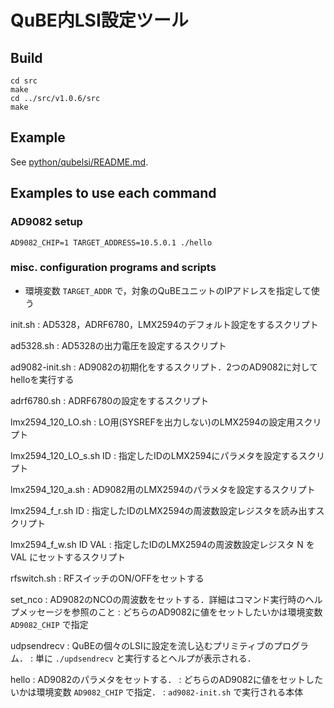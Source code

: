 # QuBE内LSI設定ツール

## Build

```
cd src
make
cd ../src/v1.0.6/src
make
```

## Example

See [python/qubelsi/README.md](python/qubelsi/README.md).


## Examples to use each command

### AD9082 setup

```
AD9082_CHIP=1 TARGET_ADDRESS=10.5.0.1 ./hello
```

### misc. configuration programs and scripts

- 環境変数 `TARGET_ADDR` で，対象のQuBEユニットのIPアドレスを指定して使う

init.sh
:  AD5328，ADRF6780，LMX2594のデフォルト設定をするスクリプト

ad5328.sh
:  AD5328の出力電圧を設定するスクリプト

ad9082-init.sh
:  AD9082の初期化をするスクリプト．2つのAD9082に対してhelloを実行する

adrf6780.sh
:  ADRF6780の設定をするスクリプト

lmx2594_120_LO.sh
:  LO用(SYSREFを出力しない)のLMX2594の設定用スクリプト

lmx2594_120_LO_s.sh ID
:  指定したIDのLMX2594にパラメタを設定するスクリプト

lmx2594_120_a.sh
:  AD9082用のLMX2594のパラメタを設定するスクリプト

lmx2594_f_r.sh ID
:  指定したIDのLMX2594の周波数設定レジスタを読み出すスクリプト

lmx2594_f_w.sh ID VAL
:  指定したIDのLMX2594の周波数設定レジスタ N を VAL にセットするスクリプト

rfswitch.sh
:  RFスイッチのON/OFFをセットする

set_nco
:  AD9082のNCOの周波数をセットする．詳細はコマンド実行時のヘルプメッセージを参照のこと
:  どちらのAD9082に値をセットしたいかは環境変数 `AD9082_CHIP` で指定

udpsendrecv
:  QuBEの個々のLSIに設定を流し込むプリミティブのプログラム．
:  単に `./updsendrecv` と実行するとヘルプが表示される．

hello
:  AD9082のパラメタをセットする．
:  どちらのAD9082に値をセットしたいかは環境変数 `AD9082_CHIP` で指定．
:  `ad9082-init.sh` で実行される本体
